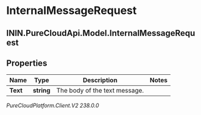 # InternalMessageRequest

## ININ.PureCloudApi.Model.InternalMessageRequest

## Properties

|Name | Type | Description | Notes|
|------------ | ------------- | ------------- | -------------|
| **Text** | **string** | The body of the text message. | |



_PureCloudPlatform.Client.V2 238.0.0_
